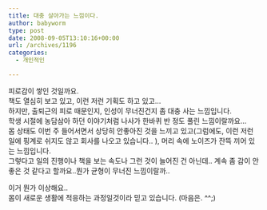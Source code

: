 ```yaml
---
title: 대충 살아가는 느낌이다.
author: babyworm
type: post
date: 2008-09-05T13:10:16+00:00
url: /archives/1196
categories:
  - 개인적인

---
```

피로감이 쌓인 것일까요.  
책도 열심히 보고 있고, 이런 저런 기획도 하고 있고&#8230;  
하지만, 출퇴근의 피로 때문인지, 인성이 무너진건지 좀 대충 사는 느낌입니다.  
학생 시절에 농담삼아 하던 이야기처럼 나사가 한바퀴 반 정도 풀린 느낌이랄까요&#8230;  
몸 상태도 이번 주 들어서면서 상당히 안좋아진 것을 느끼고 있고(그럼에도, 이런 저런 일에 핑계로 쉬지도 않고 회사를 나오고 있습니다.. ), 머리 속에 노이즈가 잔뜩 끼어 있는 느낌입니다.  
그렇다고 일의 진행이나 책을 보는 속도나 그런 것이 늘어진 건 아닌데.. 계속 좀 감이 안좋은 것 같다고 할까요..뭔가 균형이 무너진 느낌이랄까..  
  
이거 뭔가 이상해요..  
몸이 새로운 생활에 적응하는 과정일것이라 믿고 있습니다. (마음은. ^^;)